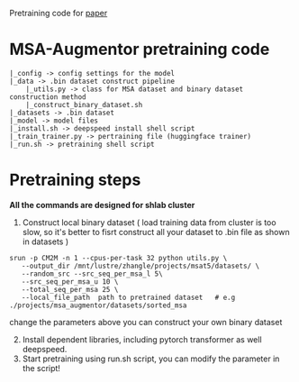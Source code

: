 Pretraining code for [paper](https://arxiv.org/abs/2306.01824) 
# MSA-Augmentor pretraining code

    |_config -> config settings for the model
    |_data -> .bin dataset construct pipeline
	    |_utils.py -> class for MSA dataset and binary dataset construction method
	    |_construct_binary_dataset.sh 
    |_datasets -> .bin dataset
    |_model -> model files
    |_install.sh -> deepspeed install shell script
    |_train_trainer.py -> pertraining file (huggingface trainer)
    |_run.sh -> pretraining shell script     

# Pretraining steps
**All the commands are designed for shlab cluster**

 1. Construct local binary dataset ( load training data from cluster is too slow, so it's better to  fisrt construct all your dataset to .bin file as shown in datasets )
 ```
 srun -p CM2M -n 1 --cpus-per-task 32 python utils.py \
 	--output_dir /mnt/lustre/zhangle/projects/msat5/datasets/ \
	--random_src --src_seq_per_msa_l 5\
	--src_seq_per_msa_u 10 \
	--total_seq_per_msa 25 \
	--local_file_path  path to pretrained dataset   # e.g ./projects/msa_augmentor/datasets/sorted_msa
 ```
 change the parameters above you can construct your own binary dataset
 
 2. Install dependent libraries, including pytorch transformer as well deepspeed.
 3. Start pretraining using run.sh script, you can modify the parameter in the script!
